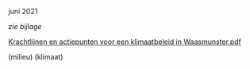 juni 2021

*zie bijlage*

[Krachtlijnen en actiepunten voor een klimaatbeleid in Waasmunster.pdf](https://github.com/groenwaasmunster/gwdocs/files/13464785/Krachtlijnen.en.actiepunten.voor.een.klimaatbeleid.in.Waasmunster.pdf)

(milieu)  (klimaat)

